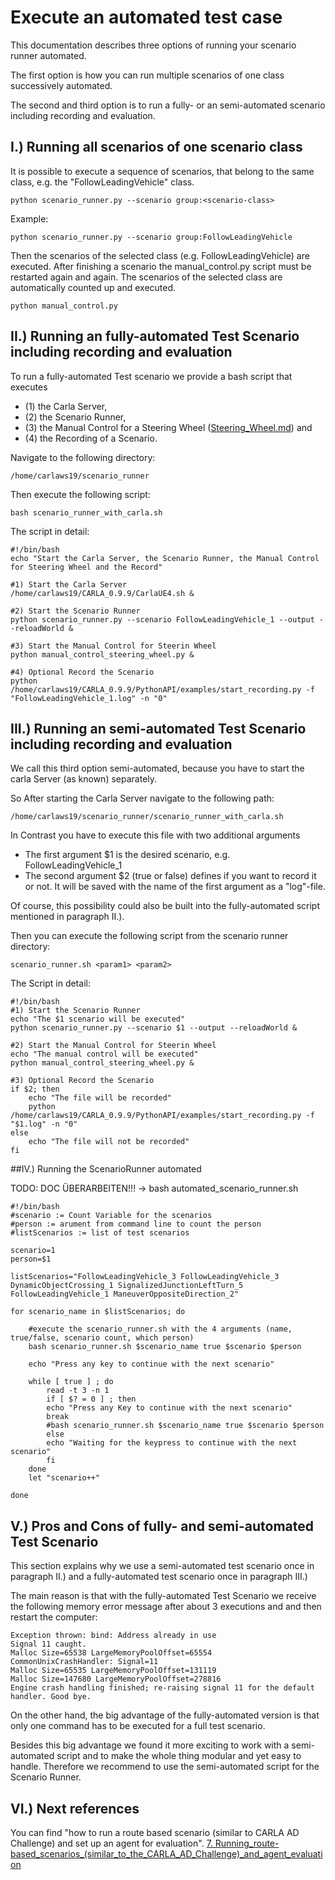 # Execute an automated test case

This documentation describes three options of running your scenario runner automated.

The first option is how you can run multiple scenarios of one class successively automated. 

The second and third option is to run a fully- or an semi-automated scenario including recording and evaluation.

## I.)  Running all scenarios of one scenario class
It is possible to execute a sequence of scenarios, that belong to the same class, e.g. the "FollowLeadingVehicle" class.

```
python scenario_runner.py --scenario group:<scenario-class>
```

Example:
```
python scenario_runner.py --scenario group:FollowLeadingVehicle
```

Then the scenarios of the selected class (e.g. FollowLeadingVehicle) are executed. After finishing a scenario the manual_control.py script must be restarted again and again. The scenarios of the selected class are automatically counted up and executed.

```
python manual_control.py
```

## II.) Running an fully-automated Test Scenario including recording and evaluation
To run a fully-automated Test scenario we provide a bash script that executes 
- (1) the Carla Server, 
- (2) the Scenario Runner,
- (3) the Manual Control for a Steering Wheel ([Steering_Wheel.md](Steering_Wheel.md)) and
- (4) the Recording of a Scenario.

Navigate to the following directory: 
```
/home/carlaws19/scenario_runner
```
Then execute the following script:
```
bash scenario_runner_with_carla.sh
```

The script in detail:
```
#!/bin/bash
echo "Start the Carla Server, the Scenario Runner, the Manual Control for Steering Wheel and the Record"

#1) Start the Carla Server
/home/carlaws19/CARLA_0.9.9/CarlaUE4.sh &

#2) Start the Scenario Runner
python scenario_runner.py --scenario FollowLeadingVehicle_1 --output --reloadWorld &

#3) Start the Manual Control for Steerin Wheel
python manual_control_steering_wheel.py &

#4) Optional Record the Scenario
python /home/carlaws19/CARLA_0.9.9/PythonAPI/examples/start_recording.py -f "FollowLeadingVehicle_1.log" -n "0"
```


## III.) Running an semi-automated Test Scenario including recording and evaluation
We call this third option semi-automated, because you have to start the carla Server (as known) separately.

So After starting the Carla Server navigate to the following path:
```
/home/carlaws19/scenario_runner/scenario_runner_with_carla.sh
```
In Contrast you have to execute this file with two additional arguments
- The first argument $1 is the desired scenario, e.g. FollowLeadingVehicle_1
- The second argument $2 (true or false) defines if you want to record it or not. It will be saved with the name of the first argument as a "log"-file.

Of course, this possibility could also be built into the fully-automated script mentioned in paragraph II.).

Then you can execute the following script from the scenario runner directory:
```
scenario_runner.sh <param1> <param2>
```

The Script in detail:
```
#!/bin/bash
#1) Start the Scenario Runner
echo "The $1 scenario will be executed"
python scenario_runner.py --scenario $1 --output --reloadWorld &

#2) Start the Manual Control for Steerin Wheel
echo "The manual control will be executed"
python manual_control_steering_wheel.py &

#3) Optional Record the Scenario
if $2; then
    echo "The file will be recorded"
    python /home/carlaws19/CARLA_0.9.9/PythonAPI/examples/start_recording.py -f "$1.log" -n "0"
else
    echo "The file will not be recorded"
fi
```

##IV.) Running the ScenarioRunner automated

TODO: DOC ÜBERARBEITEN!!! -> bash automated_scenario_runner.sh

```
#!/bin/bash
#scenario := Count Variable for the scenarios
#person := arument from command line to count the person
#listScenarios := list of test scenarios

scenario=1
person=$1

listScenarios="FollowLeadingVehicle_3 FollowLeadingVehicle_3 DynamicObjectCrossing_1 SignalizedJunctionLeftTurn_5 FollowLeadingVehicle_1 ManeuverOppositeDirection_2"

for scenario_name in $listScenarios; do

    #execute the scenario_runner.sh with the 4 arguments (name, true/false, scenario count, which person)
    bash scenario_runner.sh $scenario_name true $scenario $person

    echo "Press any key to continue with the next scenario"

    while [ true ] ; do
        read -t 3 -n 1
        if [ $? = 0 ] ; then
        echo "Press any Key to continue with the next scenario"
        break
        #bash scenario_runner.sh $scenario_name true $scenario $person
        else
        echo "Waiting for the keypress to continue with the next scenario"
        fi
    done
    let "scenario++"

done
```



## V.) Pros and Cons of fully- and semi-automated Test Scenario
This section explains why we use a semi-automated test scenario once in paragraph II.) and a fully-automated test scenario once in paragraph III.)

The main reason is that with the fully-automated Test Scenario we receive the following memory error message after about 3 executions and and then restart the computer:

```
Exception thrown: bind: Address already in use
Signal 11 caught.
Malloc Size=65538 LargeMemoryPoolOffset=65554 
CommonUnixCrashHandler: Signal=11
Malloc Size=65535 LargeMemoryPoolOffset=131119 
Malloc Size=147680 LargeMemoryPoolOffset=278816 
Engine crash handling finished; re-raising signal 11 for the default handler. Good bye.
```

On the other hand, the big advantage of the fully-automated version is that only one command has to be executed for a full test scenario.

Besides this big advantage we found it more exciting to work with a semi-automated script and to make the whole thing modular and yet easy to handle. Therefore we recommend to use the semi-automated script for the Scenario Runner. 


## VI.) Next references
You can find "how to run a route based scenario (similar to CARLA AD Challenge) and set up an agent for evaluation".
[7. Running_route-based_scenarios_(similar_to_the_CARLA_AD_Challenge)_and_agent_evaluation](Running_route-based_scenarios_(similar_to_the_CARLA_AD_Challenge)_and_agent_evaluation.md)
